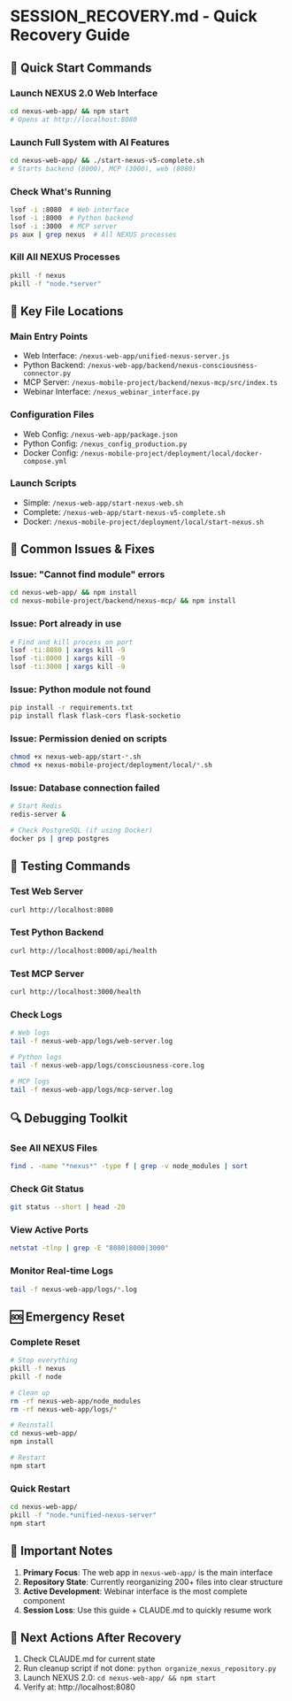 # SESSION_RECOVERY.md - Quick Recovery Guide

## 🚀 Quick Start Commands

### Launch NEXUS 2.0 Web Interface
```bash
cd nexus-web-app/ && npm start
# Opens at http://localhost:8080
```

### Launch Full System with AI Features
```bash
cd nexus-web-app/ && ./start-nexus-v5-complete.sh
# Starts backend (8000), MCP (3000), web (8080)
```

### Check What's Running
```bash
lsof -i :8080  # Web interface
lsof -i :8000  # Python backend
lsof -i :3000  # MCP server
ps aux | grep nexus  # All NEXUS processes
```

### Kill All NEXUS Processes
```bash
pkill -f nexus
pkill -f "node.*server"
```

## 📁 Key File Locations

### Main Entry Points
- Web Interface: `/nexus-web-app/unified-nexus-server.js`
- Python Backend: `/nexus-web-app/backend/nexus-consciousness-connector.py`
- MCP Server: `/nexus-mobile-project/backend/nexus-mcp/src/index.ts`
- Webinar Interface: `/nexus_webinar_interface.py`

### Configuration Files
- Web Config: `/nexus-web-app/package.json`
- Python Config: `/nexus_config_production.py`
- Docker Config: `/nexus-mobile-project/deployment/local/docker-compose.yml`

### Launch Scripts
- Simple: `/nexus-web-app/start-nexus-web.sh`
- Complete: `/nexus-web-app/start-nexus-v5-complete.sh`
- Docker: `/nexus-mobile-project/deployment/local/start-nexus.sh`

## 🔧 Common Issues & Fixes

### Issue: "Cannot find module" errors
```bash
cd nexus-web-app/ && npm install
cd nexus-mobile-project/backend/nexus-mcp/ && npm install
```

### Issue: Port already in use
```bash
# Find and kill process on port
lsof -ti:8080 | xargs kill -9
lsof -ti:8000 | xargs kill -9
lsof -ti:3000 | xargs kill -9
```

### Issue: Python module not found
```bash
pip install -r requirements.txt
pip install flask flask-cors flask-socketio
```

### Issue: Permission denied on scripts
```bash
chmod +x nexus-web-app/start-*.sh
chmod +x nexus-mobile-project/deployment/local/*.sh
```

### Issue: Database connection failed
```bash
# Start Redis
redis-server &

# Check PostgreSQL (if using Docker)
docker ps | grep postgres
```

## 🧪 Testing Commands

### Test Web Server
```bash
curl http://localhost:8080
```

### Test Python Backend
```bash
curl http://localhost:8000/api/health
```

### Test MCP Server
```bash
curl http://localhost:3000/health
```

### Check Logs
```bash
# Web logs
tail -f nexus-web-app/logs/web-server.log

# Python logs
tail -f nexus-web-app/logs/consciousness-core.log

# MCP logs
tail -f nexus-web-app/logs/mcp-server.log
```

## 🔍 Debugging Toolkit

### See All NEXUS Files
```bash
find . -name "*nexus*" -type f | grep -v node_modules | sort
```

### Check Git Status
```bash
git status --short | head -20
```

### View Active Ports
```bash
netstat -tlnp | grep -E "8080|8000|3000"
```

### Monitor Real-time Logs
```bash
tail -f nexus-web-app/logs/*.log
```

## 🆘 Emergency Reset

### Complete Reset
```bash
# Stop everything
pkill -f nexus
pkill -f node

# Clean up
rm -rf nexus-web-app/node_modules
rm -rf nexus-web-app/logs/*

# Reinstall
cd nexus-web-app/
npm install

# Restart
npm start
```

### Quick Restart
```bash
cd nexus-web-app/
pkill -f "node.*unified-nexus-server"
npm start
```

## 📝 Important Notes

1. **Primary Focus**: The web app in `nexus-web-app/` is the main interface
2. **Repository State**: Currently reorganizing 200+ files into clear structure
3. **Active Development**: Webinar interface is the most complete component
4. **Session Loss**: Use this guide + CLAUDE.md to quickly resume work

## 🎯 Next Actions After Recovery

1. Check CLAUDE.md for current state
2. Run cleanup script if not done: `python organize_nexus_repository.py`
3. Launch NEXUS 2.0: `cd nexus-web-app/ && npm start`
4. Verify at: http://localhost:8080